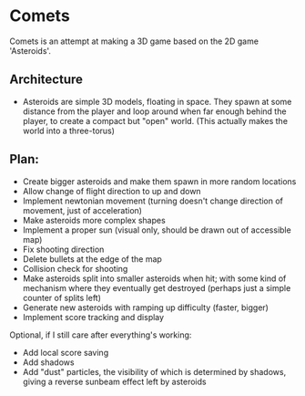# Comets
Comets is an attempt at making a 3D game based on the 2D game 'Asteroids'.

## Architecture
- Asteroids are simple 3D models, floating in space. They spawn at some distance from the player and loop around when far enough behind the player, to create a compact but "open" world. (This actually makes the world into a three-torus)

## Plan:
- Create bigger asteroids and make them spawn in more random locations
- Allow change of flight direction to up and down
- Implement newtonian movement (turning doesn't change direction of movement, just of acceleration)
- Make asteroids more complex shapes
- Implement a proper sun (visual only, should be drawn out of accessible map)
- Fix shooting direction
- Delete bullets at the edge of the map
- Collision check for shooting
- Make asteroids split into smaller asteroids when hit; with some kind of mechanism where they eventually get destroyed (perhaps just a simple counter of splits left)
- Generate new asteroids with ramping up difficulty (faster, bigger)
- Implement score tracking and display

Optional, if I still care after everything's working:
- Add local score saving
- Add shadows
- Add "dust" particles, the visibility of which is determined by shadows, giving a reverse sunbeam effect left by asteroids
